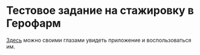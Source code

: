 # Тестовое задание на стажировку в Герофарм

[Здесь](https://github.com/nikitakochunov) можно своими глазами увидеть приложение и воспользоваться им.
